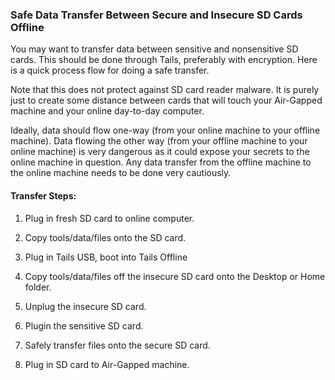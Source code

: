### Safe Data Transfer Between Secure and Insecure SD Cards Offline

You may want to transfer data between sensitive and nonsensitive SD cards. This should be done through Tails, preferably with encryption. Here is a quick process flow for doing a safe transfer.

Note that this does not protect against SD card reader malware. It is purely just to create some distance between cards that will touch your Air-Gapped machine and your online day-to-day computer.

Ideally, data should flow one-way (from your online machine to your offline machine). Data flowing the other way (from your offline machine to your online machine) is very dangerous as it could expose your secrets to the online machine in question. Any data transfer from the offline machine to the online machine needs to be done very cautiously.

#### Transfer Steps:

1. Plug in fresh SD card to online computer.

2. Copy tools/data/files onto the SD card.

3. Plug in Tails USB, boot into Tails Offline

4. Copy tools/data/files off the insecure SD card onto the Desktop or Home folder.

5. Unplug the insecure SD card.

6. Plugin the sensitive SD card.

7. Safely transfer files onto the secure SD card.

8. Plug in SD card to Air-Gapped machine.